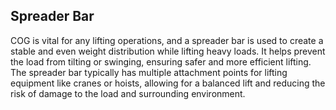 ## Spreader Bar

COG is vital for any lifting operations, and a spreader bar is used to create a stable and even weight distribution while lifting heavy loads. It helps prevent the load from tilting or swinging, ensuring safer and more efficient lifting. The spreader bar typically has multiple attachment points for lifting equipment like cranes or hoists, allowing for a balanced lift and reducing the risk of damage to the load and surrounding environment.

